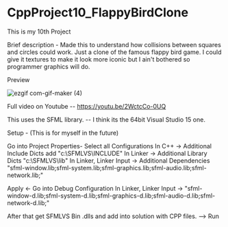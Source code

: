 # CppProject10_FlappyBirdClone
 
This is my 10th Project

Brief description - 
   Made this to understand how collisions between squares and circles could work.
   Just a clone of the famous flappy bird game. I could give it textures to make it look more iconic but I ain't bothered so programmer graphics will do.

Preview

![ezgif com-gif-maker (4)](https://user-images.githubusercontent.com/67654528/114613014-b9246980-9c9a-11eb-9c28-57f685ad5d4f.gif)

Full video on Youtube -- https://youtu.be/2WctcCo-0UQ



This uses the SFML library. -- I think its the 64bit Visual Studio 15 one.

Setup - (This is for myself in the future)

Go into Project Properties- Select all Configurations In C++ -> Additional Include Dicts add "c:\SFMLVS\INCLUDE" In Linker -> Additional Library Dicts "c:\SFMLVS\lib" In Linker, Linker Input -> Additional Dependencies "sfml-window.lib;sfml-system.lib;sfml-graphics.lib;sfml-audio.lib;sfml-network.lib;"

Apply <- Go into Debug Configuration In Linker, Linker Input -> "sfml-window-d.lib;sfml-system-d.lib;sfml-graphics-d.lib;sfml-audio-d.lib;sfml-network-d.lib;"

After that get SFMLVS Bin .dlls and add into solution with CPP files. --> Run
